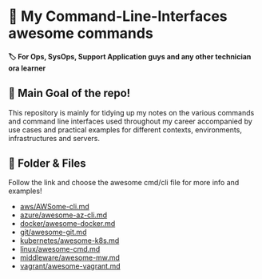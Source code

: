 # 🐚 My Command-Line-Interfaces awesome commands

#### 🏷️ For Ops, SysOps, Support Application guys and any other technician ora learner 

## 🥅 Main Goal of the repo!
This repository is mainly for tidying up my notes on the various commands and command line interfaces used throughout my career accompanied by use cases and practical examples for different contexts, environments, infrastructures and servers.

## 📁 Folder & Files
Follow the link and choose the awesome cmd/cli file for more info and examples!

+ [aws/AWSome-cli.md](aws/AWSome-cli.md)
+ [azure/awesome-az-cli.md](azure/awesome-az-cli.md)
+ [docker/awesome-docker.md](docker/awesome-docker.md)
+ [git/awesome-git.md](git/awesome-git.md)
+ [kubernetes/awesome-k8s.md](kubernetes/awesome-k8s.md)
+ [linux/awesome-cmd.md](linux/awesome-cmd.md)
+ [middleware/awesome-mw.md](middleware/awesome-mw.md)
+ [vagrant/awesome-vagrant.md](vagrant/awesome-vagrant.md)
